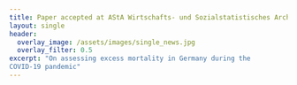 ```yaml
---
title: Paper accepted at AStA Wirtschafts- und Sozialstatistisches Archiv
layout: single
header:
  overlay_image: /assets/images/single_news.jpg
  overlay_filter: 0.5
excerpt: "On assessing excess mortality in Germany during the
COVID-19 pandemic"
---
```

